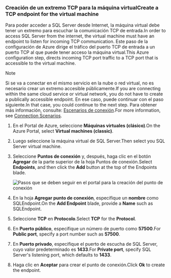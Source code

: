 ### <a name="create-a-tcp-endpoint-for-the-virtual-machine"></a><span data-ttu-id="6acd9-101">Creación de un extremo TCP para la máquina virtual</span><span class="sxs-lookup"><span data-stu-id="6acd9-101">Create a TCP endpoint for the virtual machine</span></span>
<span data-ttu-id="6acd9-102">Para poder acceder a SQL Server desde Internet, la máquina virtual debe tener un extremo para escuchar la comunicación TCP de entrada.</span><span class="sxs-lookup"><span data-stu-id="6acd9-102">In order to access SQL Server from the internet, the virtual machine must have an endpoint to listen for incoming TCP communication.</span></span> <span data-ttu-id="6acd9-103">Este paso de la configuración de Azure dirige el tráfico del puerto TCP de entrada a un puerto TCP al que puede tener acceso la máquina virtual.</span><span class="sxs-lookup"><span data-stu-id="6acd9-103">This Azure configuration step, directs incoming TCP port traffic to a TCP port that is accessible to the virtual machine.</span></span>

> [!NOTE]
> <span data-ttu-id="6acd9-104">Si se va a conectar en el mismo servicio en la nube o red virtual, no es necesario crear un extremo accesible públicamente.</span><span class="sxs-lookup"><span data-stu-id="6acd9-104">If you are connecting within the same cloud service or virtual network, you do not have to create a publically accessible endpoint.</span></span> <span data-ttu-id="6acd9-105">En ese caso, puede continuar con el paso siguiente.</span><span class="sxs-lookup"><span data-stu-id="6acd9-105">In that case, you could continue to the next step.</span></span> <span data-ttu-id="6acd9-106">Para obtener más información, consulte: [Escenarios de conexión](../articles/virtual-machines/windows/sqlclassic/virtual-machines-windows-classic-sql-connect.md#connection-scenarios).</span><span class="sxs-lookup"><span data-stu-id="6acd9-106">For more information, see [Connection Scenarios](../articles/virtual-machines/windows/sqlclassic/virtual-machines-windows-classic-sql-connect.md#connection-scenarios).</span></span>
> 
> 

1. <span data-ttu-id="6acd9-107">En el Portal de Azure, seleccione **Máquinas virtuales (clásico)**.</span><span class="sxs-lookup"><span data-stu-id="6acd9-107">On the Azure Portal, select **Virtual machines (classic)**.</span></span>
2. <span data-ttu-id="6acd9-108">Luego seleccione la máquina virtual de SQL Server.</span><span class="sxs-lookup"><span data-stu-id="6acd9-108">Then select you SQL Server virtual machine.</span></span>
3. <span data-ttu-id="6acd9-109">Seleccione **Puntos de conexión** y, después, haga clic en el botón **Agregar** de la parte superior de la hoja Puntos de conexión.</span><span class="sxs-lookup"><span data-stu-id="6acd9-109">Select **Endpoints**, and then click the **Add** button at the top of the Endpoints blade.</span></span>
   
    ![Pasos que se deben seguir en el portal para la creación del punto de conexión](./media/virtual-machines-sql-server-connection-steps/portal-endpoint-creation.png)
4. <span data-ttu-id="6acd9-111">En la hoja **Agregar punto de conexión**, especifique un **nombre** como SQLEndpoint.</span><span class="sxs-lookup"><span data-stu-id="6acd9-111">On the **Add Endpoint** blade, provide a **Name** such as SQLEndpoint.</span></span>
5. <span data-ttu-id="6acd9-112">Seleccione **TCP** en **Protocolo**.</span><span class="sxs-lookup"><span data-stu-id="6acd9-112">Select **TCP** for the **Protocol**.</span></span>
6. <span data-ttu-id="6acd9-113">En **Puerto público**, especifique un número de puerto como **57500**.</span><span class="sxs-lookup"><span data-stu-id="6acd9-113">For **Public port**, specify a port number such as **57500**.</span></span>
7. <span data-ttu-id="6acd9-114">En **Puerto privado**, especifique el puerto de escucha de SQL Server, cuyo valor predeterminado es **1433**.</span><span class="sxs-lookup"><span data-stu-id="6acd9-114">For **Private port**, specify SQL Server's listening port, which defaults to **1433**.</span></span>
8. <span data-ttu-id="6acd9-115">Haga clic en **Aceptar** para crear el punto de conexión.</span><span class="sxs-lookup"><span data-stu-id="6acd9-115">Click **Ok** to create the endpoint.</span></span>

